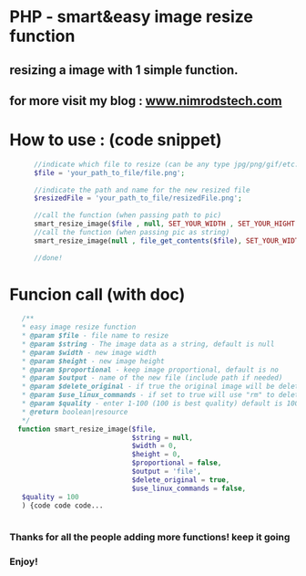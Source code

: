 # PHP - smart&easy image resize function

## resizing a image with 1 simple function.

## for more visit my blog : www.nimrodstech.com

# How to use : (code snippet)

```php
      //indicate which file to resize (can be any type jpg/png/gif/etc...)
      $file = 'your_path_to_file/file.png';
      
      //indicate the path and name for the new resized file
      $resizedFile = 'your_path_to_file/resizedFile.png';
      
      //call the function (when passing path to pic)
      smart_resize_image($file , null, SET_YOUR_WIDTH , SET_YOUR_HIGHT , false , $resizedFile , false , false ,100 );
      //call the function (when passing pic as string)
      smart_resize_image(null , file_get_contents($file), SET_YOUR_WIDTH , SET_YOUR_HIGHT , false , $resizedFile , false , false ,100 );
      
      //done!
```

# Funcion call (with doc)

```php
   /**
   * easy image resize function
   * @param $file - file name to resize
   * @param $string - The image data as a string, default is null
   * @param $width - new image width
   * @param $height - new image height
   * @param $proportional - keep image proportional, default is no
   * @param $output - name of the new file (include path if needed)
   * @param $delete_original - if true the original image will be deleted
   * @param $use_linux_commands - if set to true will use "rm" to delete the image, if false will use PHP unlink
   * @param $quality - enter 1-100 (100 is best quality) default is 100
   * @return boolean|resource
   */
  function smart_resize_image($file,
                              $string = null,
                              $width = 0,
                              $height = 0,
                              $proportional = false,
                              $output = 'file',
                              $delete_original = true,
                              $use_linux_commands = false,
   $quality = 100
   ) {code code code...
   
 ```  
   
### Thanks for all the people adding more functions! keep it going

### Enjoy!
